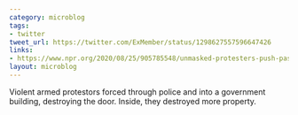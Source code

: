 ```yaml
---
category: microblog
tags:
- twitter
tweet_url: https://twitter.com/ExMember/status/1298627557596647426
links:
- https://www.npr.org/2020/08/25/905785548/unmasked-protesters-push-past-police-into-idaho-lawmakers-session
layout: microblog
---
```

Violent armed protestors forced through police and into a government building, destroying the door. Inside, they destroyed more property.
